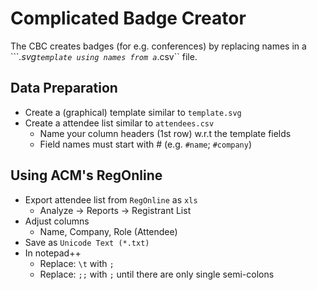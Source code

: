 # Complicated Badge Creator
The CBC creates badges (for e.g. conferences) by replacing names in a ```*.svg``
template using names from a ``*.csv`` file.

## Data Preparation
- Create a (graphical) template similar to ``template.svg``
- Create a attendee list similar to ``attendees.csv``
  - Name your column headers (1st row) w.r.t the template fields
  - Field names must start with # (e.g. ``#name``; ``#company``)

## Using ACM's RegOnline
- Export attendee list from ``RegOnline`` as ``xls``
  - Analyze -> Reports -> Registrant List
- Adjust columns
  - Name, Company, Role (Attendee)
- Save as ``Unicode Text (*.txt)``
- In notepad++
  - Replace: ``\t`` with ``;``
  - Replace: ``;;`` with ``;`` until there are only single semi-colons
